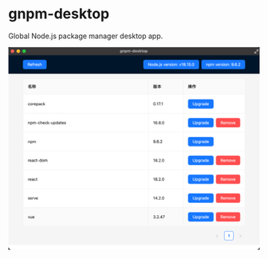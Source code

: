 # gnpm-desktop

Global Node.js package manager desktop app.

![screenshot](./public/screenshot.png)
